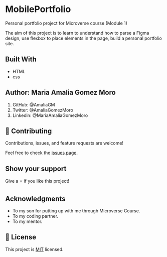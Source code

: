 # MobilePortfolio
Personal portfolio project for Microverse course (Module 1)

The aim of this project is to learn to understand how to parse a Figma design, use flexbox to place elements in the page, build a personal portfolio site.

## Built With

- HTML
- css

## Author: Maria Amalia Gomez Moro
1. GitHub: @AmaliaGM
2. Twitter: @AmaliaGomezMoro
3. Linkedin: @MariaAmaliaGomezMoro

## 🤝 Contributing

Contributions, issues, and feature requests are welcome!

Feel free to check the [issues page](../../issues/).

## Show your support

Give a ⭐️ if you like this project!

## Acknowledgments
-    To my son for putting up with me through Microverse Course.
-    To my coding partner.
-    To my mentor.

## 📝 License

This project is [MIT](MIT.md) licensed.

